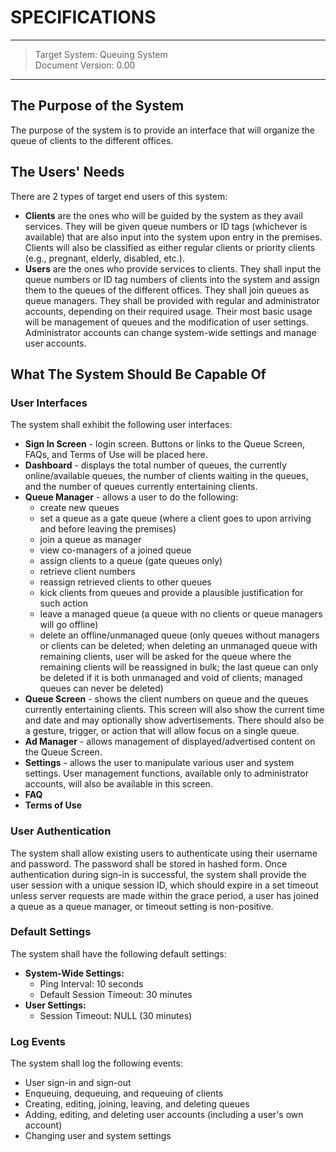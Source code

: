 # SPECIFICATIONS
___
> Target System: Queuing System<br>
> Document Version: 0.00
___

## The Purpose of the System

The purpose of the system is to provide an interface that will organize the queue of clients to the different offices.

## The Users' Needs

There are 2 types of target end users of this system:

* **Clients** are the ones who will be guided by the system as they avail services. They will be given queue numbers or ID tags (whichever is available) that are also input into the system upon entry in the premises. Clients will also be classified as either regular clients or priority clients (e.g., pregnant, elderly, disabled, etc.).
* **Users** are the ones who provide services to clients. They shall input the queue numbers or ID tag numbers of clients into the system and assign them to the queues of the different offices. They shall join queues as queue managers. They shall be provided with regular and administrator accounts, depending on their required usage. Their most basic usage will be management of queues and the modification of user settings. Administrator accounts can change system-wide settings and manage user accounts.

## What The System Should Be Capable Of

### User Interfaces

The system shall exhibit the following user interfaces:

* **Sign In Screen** - login screen. Buttons or links to the Queue Screen, FAQs, and Terms of Use will be placed here.
* **Dashboard** - displays the total number of queues, the currently online/available queues, the number of clients waiting in the queues, and the number of queues currently entertaining clients.
* **Queue Manager** - allows a user to do the following:
  * create new queues
  * set a queue as a gate queue (where a client goes to upon arriving and before leaving the premises)
  * join a queue as manager
  * view co-managers of a joined queue
  * assign clients to a queue (gate queues only)
  * retrieve client numbers
  * reassign retrieved clients to other queues
  * kick clients from queues and provide a plausible justification for such action
  * leave a managed queue (a queue with no clients or queue managers will go offline)
  * delete an offline/unmanaged queue (only queues without managers or clients can be deleted; when deleting an unmanaged queue with remaining clients, user will be asked for the queue where the remaining clients will be reassigned in bulk; the last queue can only be deleted if it is both unmanaged and void of clients; managed queues can never be deleted)
* **Queue Screen** - shows the client numbers on queue and the queues currently entertaining clients. This screen will also show the current time and date and may optionally show advertisements. There should also be a gesture, trigger, or action that will allow focus on a single queue.
* **Ad Manager** - allows management of displayed/advertised content on the Queue Screen.
* **Settings** - allows the user to manipulate various user and system settings. User management functions, available only to administrator accounts, will also be available in this screen.
* **FAQ**
* **Terms of Use**

### User Authentication ###

The system shall allow existing users to authenticate using their username and password. The password shall be stored in hashed form. Once authentication during sign-in is successful, the system shall provide the user session with a unique session ID, which should expire in a set timeout unless server requests are made within the grace period, a user has joined a queue as a queue manager, or timeout setting is non-positive.

### Default Settings

The system shall have the following default settings:

* **System-Wide Settings:**
  * Ping Interval: 10 seconds
  * Default Session Timeout: 30 minutes
* **User Settings:**
  * Session Timeout: NULL (30 minutes)

### Log Events

The system shall log the following events:

* User sign-in and sign-out
* Enqueuing, dequeuing, and requeuing of clients
* Creating, editing, joining, leaving, and deleting queues
* Adding, editing, and deleting user accounts (including a user's own account)
* Changing user and system settings
